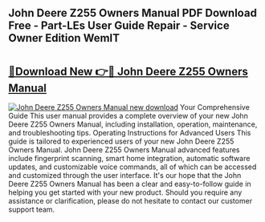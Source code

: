 ## John Deere Z255 Owners Manual PDF Download Free - Part-LEs User Guide Repair - Service Owner Edition WemIT

# <h2><a href="http://bc9109.oget.top/?id=John+Deere+Z255+Owners+Manual">🔗Download New 👉🔴 John Deere Z255 Owners Manual</a></h2>

[![John Deere Z255 Owners Manual new download](https://i.imgur.com/5g1atiW.png)](http://bc9109.oget.top/?id=John+Deere+Z255+Owners+Manual)
Your Comprehensive Guide This user manual provides a complete overview of your new John Deere Z255 Owners Manual, including installation, operation, maintenance, and troubleshooting tips. Operating Instructions for Advanced Users This guide is tailored to experienced users of your new John Deere Z255 Owners Manual. John Deere Z255 Owners Manual advanced features include fingerprint scanning, smart home integration, automatic software updates, and customizable voice commands, all of which can be accessed and customized through the user interface. It's our hope that the John Deere Z255 Owners Manual has been a clear and easy-to-follow guide in helping you get started with your new product. Should you require any assistance or clarification, please do not hesitate to contact our customer support team.
